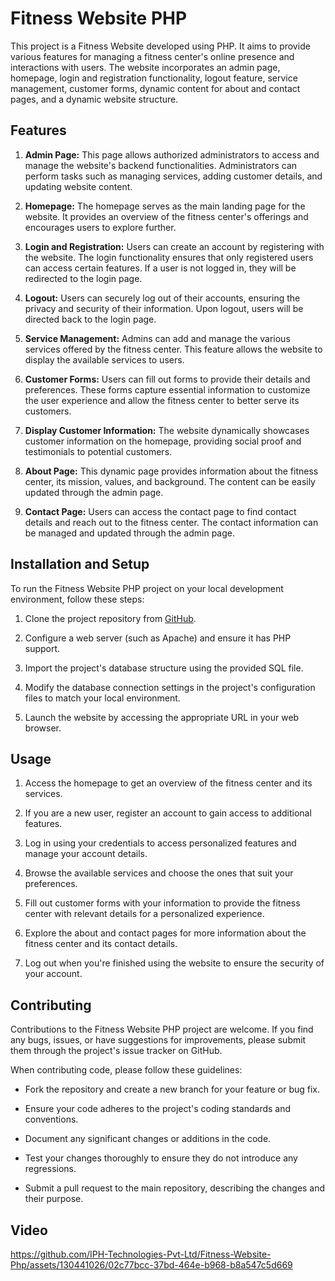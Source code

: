 # Fitness Website PHP

This project is a Fitness Website developed using PHP. It aims to provide various features for managing a fitness center's online presence and interactions with users. The website incorporates an admin page, homepage, login and registration functionality, logout feature, service management, customer forms, dynamic content for about and contact pages, and a dynamic website structure.

## Features

1. **Admin Page:** This page allows authorized administrators to access and manage the website's backend functionalities. Administrators can perform tasks such as managing services, adding customer details, and updating website content.

2. **Homepage:** The homepage serves as the main landing page for the website. It provides an overview of the fitness center's offerings and encourages users to explore further.

3. **Login and Registration:** Users can create an account by registering with the website. The login functionality ensures that only registered users can access certain features. If a user is not logged in, they will be redirected to the login page.

4. **Logout:** Users can securely log out of their accounts, ensuring the privacy and security of their information. Upon logout, users will be directed back to the login page.

5. **Service Management:** Admins can add and manage the various services offered by the fitness center. This feature allows the website to display the available services to users.

6. **Customer Forms:** Users can fill out forms to provide their details and preferences. These forms capture essential information to customize the user experience and allow the fitness center to better serve its customers.

7. **Display Customer Information:** The website dynamically showcases customer information on the homepage, providing social proof and testimonials to potential customers.

8. **About Page:** This dynamic page provides information about the fitness center, its mission, values, and background. The content can be easily updated through the admin page.

9. **Contact Page:** Users can access the contact page to find contact details and reach out to the fitness center. The contact information can be managed and updated through the admin page.

## Installation and Setup

To run the Fitness Website PHP project on your local development environment, follow these steps:

1. Clone the project repository from [GitHub](https://github.com/your-repository-link).

2. Configure a web server (such as Apache) and ensure it has PHP support.

3. Import the project's database structure using the provided SQL file.

4. Modify the database connection settings in the project's configuration files to match your local environment.

5. Launch the website by accessing the appropriate URL in your web browser.

## Usage

1. Access the homepage to get an overview of the fitness center and its services.

2. If you are a new user, register an account to gain access to additional features.

3. Log in using your credentials to access personalized features and manage your account details.

4. Browse the available services and choose the ones that suit your preferences.

5. Fill out customer forms with your information to provide the fitness center with relevant details for a personalized experience.

6. Explore the about and contact pages for more information about the fitness center and its contact details.

7. Log out when you're finished using the website to ensure the security of your account.

## Contributing

Contributions to the Fitness Website PHP project are welcome. If you find any bugs, issues, or have suggestions for improvements, please submit them through the project's issue tracker on GitHub.

When contributing code, please follow these guidelines:

- Fork the repository and create a new branch for your feature or bug fix.

- Ensure your code adheres to the project's coding standards and conventions.

- Document any significant changes or additions in the code.

- Test your changes thoroughly to ensure they do not introduce any regressions.

- Submit a pull request to the main repository, describing the changes and their purpose.

## Video
https://github.com/IPH-Technologies-Pvt-Ltd/Fitness-Website-Php/assets/130441026/02c77bcc-37bd-464e-b968-b8a547c5d669



